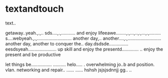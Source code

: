 # textandtouch
text..

getaway..yeah.,.,..
sds....,.,...........
and enjoy lifeeawe........,.,...,..,.,...,.,.........
s....webyeah.,.,...........................
another day,.. another....,.,..........................
another day, another to conquer the.. day.dsdsde...............
eesdsyeah......................
up skill and enjoy the presentd.............
..
enjoy the present and be productive 

let things be................
..........
helo.....
. overwhelming jo..b and position. vlan. networking and repair..
......
......
hshsh
jsjsjsdnnjj
gg..
..
